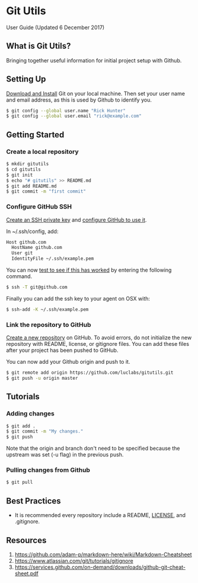 # Git Utils
User Guide (Updated 6 December 2017)

## What is Git Utils?
Bringing together useful information for initial project setup with Github.

## Setting Up
[Download and Install](https://git-scm.com/downloads) Git on your local machine. Then set your user name and email address, as this is used by Github to identify you.
```bash
$ git config --global user.name "Rick Hunter"
$ git config --global user.email "rick@example.com"
```

## Getting Started
### Create a local repository
```bash
$ mkdir gitutils
$ cd gitutils
$ git init
$ echo "# gitutils" >> README.md
$ git add README.md
$ git commit -m "first commit"
```
### Configure GitHub SSH
[Create an SSH private key](https://gist.github.com/colinstein/8e1a0b12465561d71e91#doing-it-the-hard-way) and [configure GitHub to use it](https://help.github.com/en/enterprise/2.15/user/articles/adding-a-new-ssh-key-to-your-github-account).

In ~/.ssh/config, add:
```bash
Host github.com
  HostName github.com
  User git
  IdentityFile ~/.ssh/example.pem
```
You can now [test to see if this has worked](https://help.github.com/en/github/authenticating-to-github/testing-your-ssh-connection) by entering the following command.

```bash
$ ssh -T git@github.com
```

Finally you can add the ssh key to your agent on OSX with:
```bash
$ ssh-add -K ~/.ssh/example.pem
```

### Link the repository to GitHub
[Create a new repository](https://help.github.com/articles/creating-a-new-repository/) on GitHub. To avoid errors, do not initialize the new repository with README, license, or gitignore files. You can add these files after your project has been pushed to GitHub.

You can now add your Github origin and push to it.
```bash
$ git remote add origin https://github.com/luclabs/gitutils.git
$ git push -u origin master
```

## Tutorials
### Adding changes
```bash
$ git add .
$ git commit -m "My changes."
$ git push
```
Note that the origin and branch don't need to be specified because the upstream was set (-u flag) in the previous push.

### Pulling changes from Github
```bash
$ git pull
```

## Best Practices
- It is recommended every repository include a README, [LICENSE](https://choosealicense.com/), and .gitignore.

## Resources
1. https://github.com/adam-p/markdown-here/wiki/Markdown-Cheatsheet
2. https://www.atlassian.com/git/tutorials/gitignore
3. https://services.github.com/on-demand/downloads/github-git-cheat-sheet.pdf
